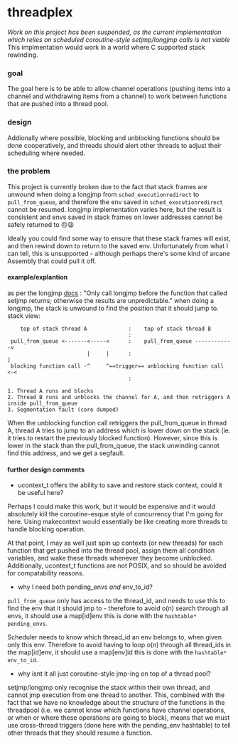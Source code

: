 # threadplex


*Work on this project has been suspended, as the current implementation which relies on scheduled coroutine-style setjmp/longjmp calls is not viable*
This implmentation would work in a world where C supported stack rewinding.


### goal

The goal here is to be able to allow channel operations (pushing items into a channel and withdrawing items from a channel) to work between functions that are pushed into a thread pool.


### design

Addionally where possible, blocking and unblocking functions should be done cooperatively, and threads should alert other threads to adjust their scheduling where needed.


### the problem 

This project is currently broken due to the fact that stack frames are unwound when doing a longjmp from `sched_executionredirect` to `pull_from_queue`, and therefore the env saved in `sched_executionredirect` cannot be resumed. 
longjmp implementation varies here, but the result is consistent and envs saved in stack frames on lower addresses cannot be safely returned to 😣😩


Ideally you could find some way to ensure that these stack frames will exist, and then rewind down to return to the saved env. Unfortunately from what I can tell, this is unsupported - although perhaps there's some kind of arcane Assembly that could pull it off.


#### example/explantion 

 as per the longjmp [docs](https://docs.microsoft.com/en-us/cpp/c-runtime-library/reference/longjmp?view=vs-2019) :
 "Only call longjmp before the function that called setjmp returns; otherwise the results are
  unpredictable."
 when doing a longjmp, the stack is unwound to find the position that it should jump to. 
 stack view:
```
    top of stack thread A             :    top of stack thread B          
                                      :
 pull_from_queue <-------<-----<      :    pull_from_queue ------------v
                         |     |      :                                | 
 blocking function call -^     ^==trigger== unblocking function call <-<
                                      : 

1. Thread A runs and blocks
2. Thread B runs and unblocks the channel for A, and then retriggers A inside pull_from_queue
3. Segmentation fault (core dumped)
```
 When the unblocking function call retriggers the pull_from_queue in thread A, thread A tries to jump to an address which is lower down on the stack (ie. it tries to restart the previously blocked function).
 However, since this is lower in the stack than the pull_from_queue, the stack unwinding cannot find this address, and we get a segfault. 


#### further design comments

- ucontext_t offers the ability to save and restore stack context, could it be useful here?

Perhaps I could make this work, but it would be expensive and it would absolutely kill the coroutine-esque style of concurrency that I'm going for here. Using makecontext would essentially be like creating more threads to handle blocking operation. 

At that point, I may as well just spin up contexts (or new threads) for each function that get pushed into the thread pool, assign them all condition variables, and wake these threads whenever they become unblocked. 
Additionally, ucontext_t functions are not POSIX, and so should be avoided for compatability reasons.

- why I need both pending_envs *and* env_to_id?

`pull_from_queue` only has access to the thread_id, and needs to use this to find the env that it should jmp to - therefore to avoid o(n) search through all envs, it should use a map[id]env this is done with the `hashtable* pending_envs`.

Scheduler needs to know which thread_id an env belongs to, when given only this env. Therefore to avoid having to loop o(n) through all thread_ids in the map[id]env, it should use a map[env]id this is done with the `hashtable* env_to_id`.

- why isnt it all just coroutine-style jmp-ing on top of a thread pool?

setjmp/longjmp only recognise the stack within their own thread, and cannot jmp execution from one thread to another. This, combined with the fact that we have no knowledge about the structure of the functions in the threadpool (i.e. we cannot know which functions have channel operations, or when or where these operations are going to block), means that we must use cross-thread triggers (done here with the pending_env hashtable) to tell other threads that they should resume a function.